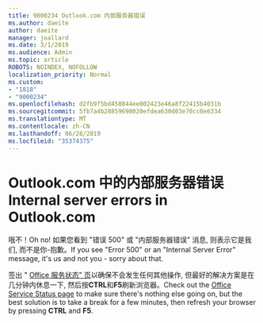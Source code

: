 ```yaml
---
title: 9000234 Outlook.com 内部服务器错误
ms.author: daeite
author: daeite
manager: joallard
ms.date: 3/1/2019
ms.audience: Admin
ms.topic: article
ROBOTS: NOINDEX, NOFOLLOW
localization_priority: Normal
ms.custom:
- "1818"
- "9000234"
ms.openlocfilehash: d2fb9f5bd458844ee002423e46a8f22415b4031b
ms.sourcegitcommit: 5fb7a4b28859690020efdea630d03e70cc0e6334
ms.translationtype: MT
ms.contentlocale: zh-CN
ms.lasthandoff: 06/28/2019
ms.locfileid: "35374375"
---
```

# <a name="internal-server-errors-in-outlookcom"></a><span data-ttu-id="f8369-102">Outlook.com 中的内部服务器错误</span><span class="sxs-lookup"><span data-stu-id="f8369-102">Internal server errors in Outlook.com</span></span>

<span data-ttu-id="f8369-103">哦不！</span><span class="sxs-lookup"><span data-stu-id="f8369-103">Oh no!</span></span> <span data-ttu-id="f8369-104">如果您看到 "错误 500" 或 "内部服务器错误" 消息, 则表示它是我们, 而不是你-抱歉。</span><span class="sxs-lookup"><span data-stu-id="f8369-104">If you see "Error 500" or an "Internal Server Error" message, it's us and not you - sorry about that.</span></span>

<span data-ttu-id="f8369-105">签出 " [Office 服务状态" 页](https://portal.office.com/servicestatus)以确保不会发生任何其他操作, 但最好的解决方案是在几分钟内休息一下, 然后按**CTRL**和**F5**刷新浏览器。</span><span class="sxs-lookup"><span data-stu-id="f8369-105">Check out the [Office Service Status page](https://portal.office.com/servicestatus) to make sure there's nothing else going on, but the best solution is to take a break for a few minutes, then refresh your browser by pressing **CTRL** and **F5**.</span></span>